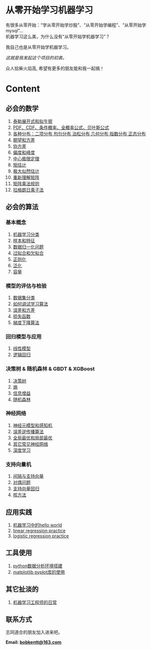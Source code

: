 # 从零开始学习机器学习

有很多从零开始：“学从零开始学炒股”、“从零开始学编程”、“从零开始学mysql”...    
机器学习这么美，为什么没有“从零开始学机器学习”？

我自己也是从零开始学机器学习。

*这就是我发起这个项目的初衷。*

众人拾柴火焰高, 希望有更多的朋友能和我一起搞！

# Content
## 必会的数学

1. [泰勒展开式和拟牛顿](https://github.com/bobkentt/Learning-machine-from-scratch-/blob/master/math_base/taylor.md)
2. [PDF、CDF、条件概率、全概率公式、贝叶斯公式](https://github.com/bobkentt/Learning-machine-from-scratch-/blob/master/math_base/bayes.md)
3. [各种分布：二项分布 均匀分布 泊松分布 几何分布 指数分布 正态分布](https://github.com/bobkentt/Learning-machine-from-scratch-/blob/master/math_base/distribution.md)
4. [期望和方差](https://github.com/bobkentt/Learning-machine-from-scratch-/blob/master/math_base/expectation_variance.md)
5. [协方差](https://github.com/bobkentt/Learning-machine-from-scratch-/blob/master/math_base/cov.md)
6. [偏度和峰度](https://github.com/bobkentt/Learning-machine-from-scratch-/blob/master/math_base/skewness.md)
7. [中心极限定理](https://github.com/bobkentt/Learning-machine-from-scratch-/blob/master/math_base/central_limit.md)
8. [矩估计](https://github.com/bobkentt/Learning-machine-from-scratch-/blob/master/math_base/moment_estimation.md)
9. [极大似然估计](https://github.com/bobkentt/Learning-machine-from-scratch-/blob/master/math_base/MLE.md)
10. [重新理解矩阵](https://github.com/bobkentt/Learning-machine-from-scratch-/blob/master/math_base/matrix.md)
11. [矩阵乘法规则](https://github.com/bobkentt/Learning-machine-from-scratch-/blob/master/math_base/matrix_multi.md)
12. [拉格朗日乘子法](https://github.com/bobkentt/Learning-machine-from-scratch-/blob/master/math_base/Lagrange.md)


## 必会的算法
### 基本概念
1. [机器学习分类](https://github.com/bobkentt/Learning-machine-from-scratch-/blob/master/alg_base/the_division_of_ml.md)
2. [样本和特征](https://github.com/bobkentt/Learning-machine-from-scratch-/blob/master/alg_base/sample_feature_label.md)
3. [数据归一化问题](https://github.com/bobkentt/Learning-machine-from-scratch-/blob/master/alg_base/data_normalization.md)
4. [过拟合和欠拟合](https://github.com/bobkentt/Learning-machine-from-scratch-/blob/master/alg_base/underfitting_vs_overfitting.md)
5. [正则化](https://github.com/bobkentt/Learning-machine-from-scratch-/blob/master/alg_base/normalization.md)
6. [泛化](https://github.com/bobkentt/Learning-machine-from-scratch-/blob/master/alg_base/generalization.md)
7. [容量](https://github.com/bobkentt/Learning-machine-from-scratch-/blob/master/alg_base/Capacity.md)

### 模型的评估与检验
1. [数据集分类](https://github.com/bobkentt/Learning-machine-from-scratch-/blob/master/alg_base/dataset_classification.md)
2. [如何调试学习算法](https://github.com/bobkentt/Learning-machine-from-scratch-/blob/master/alg_base/debug_ml_alg.md)
3. [误差和方差](https://github.com/bobkentt/Learning-machine-from-scratch-/blob/master/alg_base/Error%26variance.md)
4. [损失函数](https://github.com/bobkentt/Learning-machine-from-scratch-/blob/master/alg_base/loss_function.md)
5. [梯度下降算法](https://github.com/bobkentt/Learning-machine-from-scratch-/blob/master/alg_base/gradient_descent.md)

### 回归模型与应用
1. [线性模型](https://github.com/bobkentt/Learning-machine-from-scratch-/blob/master/alg_base/linear_regression_model.md)
2. [逻辑回归](https://github.com/bobkentt/Learning-machine-from-scratch-/blob/master/alg_base/logisticRegression.md)

### 决策树 & 随机森林 & GBDT & XGBoost
1. [决策树](http://blog.csdn.net/nieson2012/article/details/51314873)
2. [熵](https://github.com/bobkentt/Learning-machine-from-scratch-/blob/master/alg_base/Entropy.md)
3. [信息增益](https://github.com/bobkentt/Learning-machine-from-scratch-/blob/master/alg_base/InformationGain.md)
4. [随机森林](https://github.com/bobkentt/Learning-machine-from-scratch-/blob/master/alg_base/RandomForest.md)

### 神经网络
1. [神经元模型和感知机](https://github.com/bobkentt/Learning-machine-from-scratch-/blob/master/alg_base/neural_network.md)
2. [误差逆传播算法](https://github.com/bobkentt/Learning-machine-from-scratch-/blob/master/alg_base/BackPropagation.md)
3. [全局最优和局部最优]()
4. [其它常见神经网络]()
5. [深度学习]()

### 支持向量机
1. [间隔与支持向量]()
2. [对偶问题]()
3. [支持向量回归]()
4. [核方法]()


## 应用实践
1. [机器学习中的hello world](https://github.com/bobkentt/Learning-machine-from-scratch-/blob/master/practice/ml-hello-world-program.md)
2. [linear regression practice](https://github.com/bobkentt/Learning-machine-from-scratch-/blob/master/practice/linear-regression-practice.md)
3. [logistic regression practice](https://github.com/bobkentt/Learning-machine-from-scratch-/blob/master/practice/logistic-regression-practice.md)


## 工具使用
1. [python数据分析环境搭建](https://github.com/bobkentt/Learning-machine-from-scratch-/blob/master/practice/python-environment-install.md)
2. [matplotlib pyplot库的使用](https://github.com/bobkentt/Learning-machine-from-scratch-/blob/master/practice/matplotlib_pyplot/content.md)

## 其它扯淡的
1. [机器学习工程师的日常](https://github.com/bobkentt/Learning-machine-from-scratch-/blob/master/funny/major_task.md)


## 联系方式
志同道合的朋友加入进来吧。

**Email:   bobkentt@163.com**
